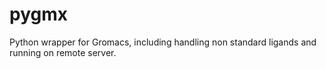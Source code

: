 # pygmx
Python wrapper for Gromacs, including handling non standard ligands and running on remote server.
